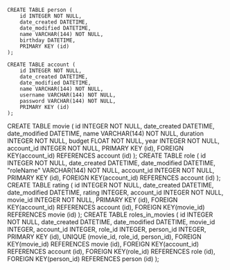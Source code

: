 ```
CREATE TABLE person (
	id INTEGER NOT NULL, 
	date_created DATETIME, 
	date_modified DATETIME, 
	name VARCHAR(144) NOT NULL, 
	birthday DATETIME, 
	PRIMARY KEY (id)
);
```
```
CREATE TABLE account (
	id INTEGER NOT NULL, 
	date_created DATETIME, 
	date_modified DATETIME, 
	name VARCHAR(144) NOT NULL, 
	username VARCHAR(144) NOT NULL, 
	password VARCHAR(144) NOT NULL, 
	PRIMARY KEY (id)
);
```
CREATE TABLE movie (
	id INTEGER NOT NULL, 
	date_created DATETIME, 
	date_modified DATETIME, 
	name VARCHAR(144) NOT NULL, 
	duration INTEGER NOT NULL, 
	budget FLOAT NOT NULL, 
	year INTEGER NOT NULL, 
	account_id INTEGER NOT NULL, 
	PRIMARY KEY (id), 
	FOREIGN KEY(account_id) REFERENCES account (id)
);
CREATE TABLE role (
	id INTEGER NOT NULL, 
	date_created DATETIME, 
	date_modified DATETIME, 
	"roleName" VARCHAR(144) NOT NULL, 
	account_id INTEGER NOT NULL, 
	PRIMARY KEY (id), 
	FOREIGN KEY(account_id) REFERENCES account (id)
);
CREATE TABLE rating (
	id INTEGER NOT NULL, 
	date_created DATETIME, 
	date_modified DATETIME, 
	rating INTEGER, 
	account_id INTEGER NOT NULL, 
	movie_id INTEGER NOT NULL, 
	PRIMARY KEY (id), 
	FOREIGN KEY(account_id) REFERENCES account (id), 
	FOREIGN KEY(movie_id) REFERENCES movie (id)
);
CREATE TABLE roles_in_movies (
	id INTEGER NOT NULL, 
	date_created DATETIME, 
	date_modified DATETIME, 
	movie_id INTEGER, 
	account_id INTEGER, 
	role_id INTEGER, 
	person_id INTEGER, 
	PRIMARY KEY (id), 
	UNIQUE (movie_id, role_id, person_id), 
	FOREIGN KEY(movie_id) REFERENCES movie (id), 
	FOREIGN KEY(account_id) REFERENCES account (id), 
	FOREIGN KEY(role_id) REFERENCES role (id), 
	FOREIGN KEY(person_id) REFERENCES person (id)
);
